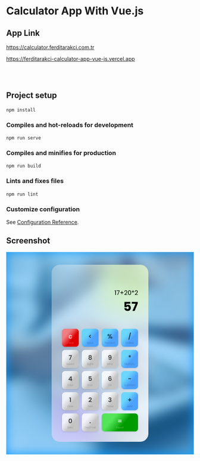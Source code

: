 # Calculator App With Vue.js

## App Link
https://calculator.ferditarakci.com.tr

https://ferditarakci-calculator-app-vue-js.vercel.app

<br>
<br>

## Project setup
```
npm install
```

### Compiles and hot-reloads for development
```
npm run serve
```

### Compiles and minifies for production
```
npm run build
```

### Lints and fixes files
```
npm run lint
```

### Customize configuration
See [Configuration Reference](https://cli.vuejs.org/config/).


## Screenshot

<img alt="Calculator App With Vue.js" src="src/assets/screenshot.jpg">
